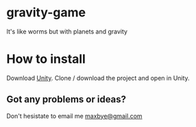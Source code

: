 # gravity-game
It's like worms but with planets and gravity

# How to install
Download [Unity](https://unity3d.com/get-unity/download). 
Clone / download the project and open in Unity. 

## Got any problems or ideas?
Don't hesistate to email me maxbye@gmail.com 

